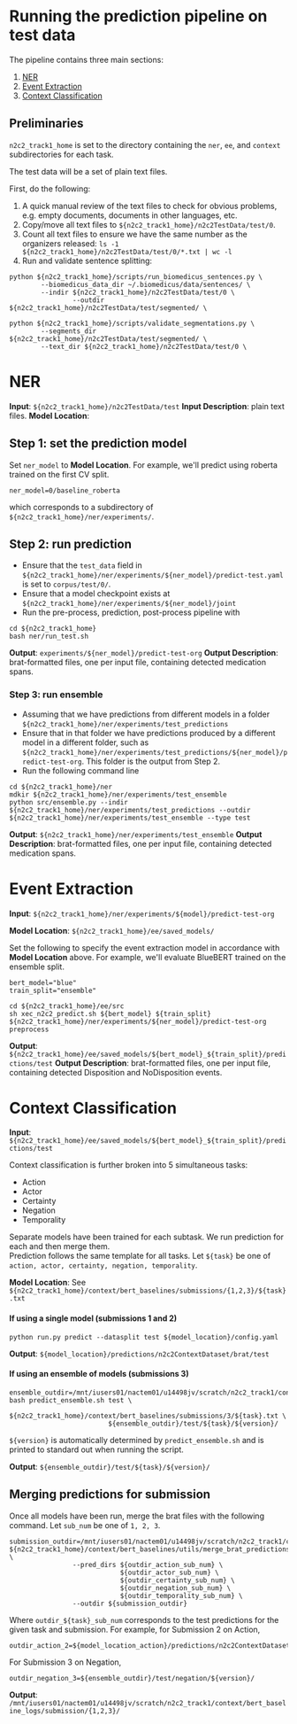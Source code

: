 # Running the prediction pipeline on test data

The pipeline contains three main sections:

 1. [NER](#ner)
 2. [Event Extraction](#event-extraction)
 3. [Context Classification](#context-classification)


## Preliminaries

`n2c2_track1_home` is set to the directory containing the `ner`, `ee`, and `context` subdirectories for each task.

The test data will be a set of plain text files.

First, do the following:

 1. A quick manual review of the text files to check for obvious problems, e.g. empty documents, documents in other languages, etc.
 2. Copy/move all text files to `${n2c2_track1_home}/n2c2TestData/test/0`.
 3. Count all text files to ensure we have the same number as the organizers released: `ls -1 ${n2c2_track1_home}/n2c2TestData/test/0/*.txt | wc -l`
 4. Run and validate sentence splitting:

```
python ${n2c2_track1_home}/scripts/run_biomedicus_sentences.py \
		--biomedicus_data_dir ~/.biomedicus/data/sentences/ \
		--indir ${n2c2_track1_home}/n2c2TestData/test/0 \
                --outdir ${n2c2_track1_home}/n2c2TestData/test/segmented/ \

python ${n2c2_track1_home}/scripts/validate_segmentations.py \
		--segments_dir ${n2c2_track1_home}/n2c2TestData/test/segmented/ \
		--text_dir ${n2c2_track1_home}/n2c2TestData/test/0 \
```

# NER

**Input**: `${n2c2_track1_home}/n2c2TestData/test`
**Input Description**: plain text files.
**Model Location**:

## Step 1: set the prediction model

Set `ner_model` to **Model Location**.
For example, we'll predict using roberta trained on the first CV split.
```
ner_model=0/baseline_roberta
```
which corresponds to a subdirectory of `${n2c2_track1_home}/ner/experiments/`.


## Step 2: run prediction

 * Ensure that the `test_data` field in `${n2c2_track1_home}/ner/experiments/${ner_model}/predict-test.yaml` is set to `corpus/test/0/`. 
 * Ensure that a model checkpoint exists at `${n2c2_track1_home}/ner/experiments/${ner_model}/joint`
 * Run the pre-process, prediction, post-process pipeline with
```
cd ${n2c2_track1_home}
bash ner/run_test.sh
```
**Output**: `experiments/${ner_model}/predict-test-org`
**Output Description**: brat-formatted files, one per input file, containing detected medication spans.

### Step 3: run ensemble

 * Assuming that we have predictions from different models in a folder `${n2c2_track1_home}/ner/experiments/test_predictions`
 * Ensure that in that folder we have predictions produced by a different model in a different folder, such as `${n2c2_track1_home}/ner/experiments/test_predictions/${ner_model}/predict-test-org`. This folder is the output from Step 2.
 * Run the following command line
```
cd ${n2c2_track1_home}/ner
mdkir ${n2c2_track1_home}/ner/experiments/test_ensemble
python src/ensemble.py --indir ${n2c2_track1_home}/ner/experiments/test_predictions --outdir ${n2c2_track1_home}/ner/experiments/test_ensemble --type test
``` 
**Output**: `${n2c2_track1_home}/ner/experiments/test_ensemble`
**Output Description**: brat-formatted files, one per input file, containing detected medication spans.




# Event Extraction

**Input**: `${n2c2_track1_home}/ner/experiments/${model}/predict-test-org`

**Model Location**: `${n2c2_track1_home}/ee/saved_models/`

Set the following to specify the event extraction model in accordance with **Model Location** above.
For example, we'll evaluate BlueBERT trained on the ensemble split.
```
bert_model="blue"
train_split="ensemble"
```

```
cd ${n2c2_track1_home}/ee/src
sh xec_n2c2_predict.sh ${bert_model} ${train_split} ${n2c2_track1_home}/ner/experiments/${ner_model}/predict-test-org preprocess
```

**Output**: `${n2c2_track1_home}/ee/saved_models/${bert_model}_${train_split}/predictions/test`
**Output Description**: brat-formatted files, one per input file, containing detected Disposition and NoDisposition events.


# Context Classification

**Input**: `${n2c2_track1_home}/ee/saved_models/${bert_model}_${train_split}/predictions/test`

Context classification is further broken into 5 simultaneous tasks:

 * Action
 * Actor
 * Certainty
 * Negation
 * Temporality

Separate models have been trained for each subtask. We run prediction for each and then merge them.  
Prediction follows the same template for all tasks. Let `${task}` be one of `action, actor, certainty, negation, temporality`.


**Model Location**: See `${n2c2_track1_home}/context/bert_baselines/submissions/{1,2,3}/${task}.txt`

#### If using a single model (submissions 1 and 2)
```
python run.py predict --datasplit test ${model_location}/config.yaml
```
**Output**: `${model_location}/predictions/n2c2ContextDataset/brat/test`



#### If using an ensemble of models (submissions 3)
```
ensemble_outdir=/mnt/iusers01/nactem01/u14498jv/scratch/n2c2_track1/context/bert_baseline_logs/ensemble_predictions/
bash predict_ensemble.sh test \
                         ${n2c2_track1_home}/context/bert_baselines/submissions/3/${task}.txt \
                         ${ensemble_outdir}/test/${task}/${version}/
```
`${version}` is automatically determined by `predict_ensemble.sh` and is printed to standard out when running the script.

**Output**: `${ensemble_outdir}/test/${task}/${version}/`




## Merging predictions for submission

Once all models have been run, merge the brat files with the following command.
Let `sub_num` be one of `1, 2, 3`.

```
submission_outdir=/mnt/iusers01/nactem01/u14498jv/scratch/n2c2_track1/context/bert_baseline_logs/submission/${sub_num}
${n2c2_track1_home}/context/bert_baselines/utils/merge_brat_predictions.py \
                --pred_dirs ${outdir_action_sub_num} \
                            ${outdir_actor_sub_num} \
                            ${outdir_certainty_sub_num} \
                            ${outdir_negation_sub_num} \
                            ${outdir_temporality_sub_num} \
                --outdir ${submission_outdir}
```
Where `outdir_${task}_sub_num` corresponds to the test predictions for the given task and submission. For example, for Submission
2 on Action,

```
outdir_action_2=${model_location_action}/predictions/n2c2ContextDataset/brat/test/
```

For Submission 3 on Negation,
```
outdir_negation_3=${ensemble_outdir}/test/negation/${version}/
```

**Output**: `/mnt/iusers01/nactem01/u14498jv/scratch/n2c2_track1/context/bert_baseline_logs/submission/{1,2,3}/`
